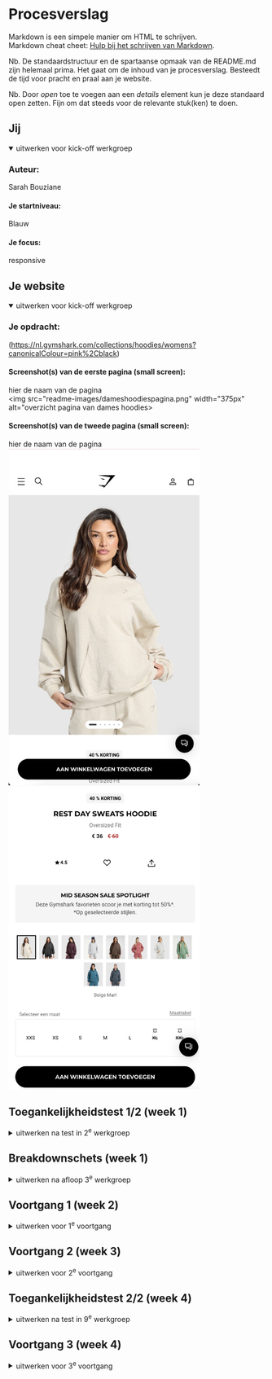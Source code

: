 # Procesverslag
Markdown is een simpele manier om HTML te schrijven.  
Markdown cheat cheet: [Hulp bij het schrijven van Markdown](https://github.com/adam-p/markdown-here/wiki/Markdown-Cheatsheet).

Nb. De standaardstructuur en de spartaanse opmaak van de README.md zijn helemaal prima. Het gaat om de inhoud van je procesverslag. Besteedt de tijd voor pracht en praal aan je website.

Nb. Door *open* toe te voegen aan een *details* element kun je deze standaard open zetten. Fijn om dat steeds voor de relevante stuk(ken) te doen.





## Jij

<details open>
  <summary>uitwerken voor kick-off werkgroep</summary>

  ### Auteur:
  Sarah Bouziane

  #### Je startniveau:
  Blauw

  #### Je focus:
  responsive
 
</details>





## Je website

<details open>
  <summary>uitwerken voor kick-off werkgroep</summary>

  ### Je opdracht:
  (https://nl.gymshark.com/collections/hoodies/womens?canonicalColour=pink%2Cblack)

  #### Screenshot(s) van de eerste pagina (small screen): 
  hier de naam van de pagina  
  <img src="readme-images/dameshoodiespagina.png" width="375px" alt="overzicht pagina van dames hoodies>

  #### Screenshot(s) van de tweede pagina (small screen):
  hier de naam van de pagina  
  <img src="readme-images/productoverzichtpagina.png" width="375px" alt="hoodie product overzicht">
  <img src="readme-images/productpaginaoverzicht2.png" width="375px" alt="">
 
</details>

## Toegankelijkheidstest 1/2 (week 1)

<details>
  <summary>uitwerken na test in 2<sup>e</sup> werkgroep</summary>

  ### Bevindingen
  Beperkingen zijn niet alleen wat je ziet met het blote oog.
  De 2 gastspreekers hebben aangegeven waar wij op moeten letten. 
  Opties voor een bericht/email ipv bellen!
  screenreader moet duidelijk zijn zodat de persoon duidelijk kan navigeren.
</details>

## Breakdownschets (week 1)

<details>
  <summary>uitwerken na afloop 3<sup>e</sup> werkgroep</summary>

  ### de hele pagina: 
  <img src="readme-images/dummy-plaatje.jpg" width="375px" alt="breakdown van de hele pagina">

  ### dynamisch deel (bijv menu): 
  <img src="readme-images/dummy-plaatje.jpg" width="375px" alt="breakdown van een dynamisch deel">

  ### wellicht nog een dynamisch deel (bijv filter): 
  <img src="readme-images/dummy-plaatje.jpg" width="375px" alt="breakdown van nog een dynamisch deel">

</details>



## Voortgang 1 (week 2)

<details>
  <summary>uitwerken voor 1<sup>e</sup> voortgang</summary>

  ### Stand van zaken
  Ik weet wat ik wil namaken. Ik weet ook wat in de zin van toegankelijkheid belangrijk is om mee te nemen en hoe een screenreader werkt. Ik ben een beetje verwaald. Ik weet niet waar ik moet beginnen en hoe ik mijn html en correct in ga zetten. Ik durf niet veel vragen te stellen en te communiceren, waar ik echt overheen moet komen.


  ### Agenda voor meeting
  We gaan gewoon omste beurt onze vragen stellen.


  ### Verslag van meeting
  - aria current en label 
  - gebruik maken van flex
  - letten op taal van site en taal van code
binnen een element lang = 'en'
deel worden eng in een span
afkorting<abbr title= "hele woord">KLM ( voor screenreaders )
time etc in html aanpassen
section gebruiken ook om ul
kopje wat je niet ziet maar wel voorgelzen moet worden hide content A11Y
Section > ul > li > article



</details>





## Voortgang 2 (week 3)

<details>
  <summary>uitwerken voor 2<sup>e</sup> voortgang</summary>

  ### Stand van zaken
  Ik loop achter. Ik weet niet hoe ik verder kom. In de klas kan ik prima meedoen en snap ik het ook gewoon, maar zodra ik alleen thuis zit lukt het niet. Ik ben er achter gekomen dat het komt doordat ik niet genoeg codeer, maar ik vind het echt moeilijk om alleen te doen.


  ### Agenda voor meeting
  Zelfde als vorige week. iederen stelt een vraag.


  ### Verslag van meeting
  Ik heb een persoonlijk gesprek gehad omdat ik de groeps gesprek had gemist.
  Weer was het prima als iemand naast mij zat en kon ik het volgen.Heb mijn menu kunnen maken. Ook heb ik responisveness op mijn productenlijst kunnen zetten. Dat was het. Ik kom niet verder.

</details>





## Toegankelijkheidstest 2/2 (week 4)

<details>
  <summary>uitwerken na test in 9<sup>e</sup> werkgroep</summary>

  ### Bevindingen


</details>





## Voortgang 3 (week 4)

<details>
  <summary>uitwerken voor 3<sup>e</sup> voortgang</summary>

  ### Stand van zaken
  Ik heb mij gefocust op vormgeving 2 puur omdat ik dat wel makkelijk alleen kon afmaken. Ik heb eigenlijk een beetje opgegeven als het gaat om mijn code. Er is alleen voorgang als ik naast iemand zit. Ik probeer het oprecht alleen, maar er komt gewoon niks uit. Ik raak in een blank state ofzo.


  ### Agenda voor meeting
  Ik ga meeluisteren naar feedback van anderen en dingen meenemen die voor mij belangrijk kunnen zijn

  ### Verslag van meeting
Notes:
Niet vergeten

Custom properties

Light/dark mode

*Nette code*
States interactiviteit.


Geleerd:
Tabel maken 

<table>
<th>
<tr>
<td> data


Class visiually hidden om een tabel te hiden from view

Foto die veranderd als je scherm groter maakt
Aspect-ratio:3/5 (andere manier om iets een hoogte en breedte te geven.) vaste verhouding
Object-fit: cover;

Media ( width > 30em) 

Etc.



GITHUB CHECKEN EN UPDATEN ( GEEN HOOFDLETTERS)


Html

<label>
<input type=“checkbox”> klik mij aan
</label>


Css

Label
Display flex

Align items center

Gap


type=“checkbox”

Margin: 0


Color-scheme: light-dark;—accent-color: light-dark(red, yellow);



Of

@media ( prefers-colour-sceme:dark) {
 —accent-color:yellow; 
}


</details>





## Eindgesprek (week 5)

<details>
  <summary>uitwerken voor eindgesprek</summary>

  ### Je uitkomst - karakteristiek screenshots:
  <img src="readme-images/opdracht.png" width="375px" alt="uitomst opdracht 1">


  ### Dit ging goed/Heb ik geleerd: 
  Korte omschrijving met plaatjes

  <img src="readme-images/dummy-plaatje.jpg" width="375px" alt="top">


  ### Dit was lastig/Is niet gelukt:
  Korte omschrijving met plaatjes

  <img src="readme-images/dummy-plaatje.jpg" width="375px" alt="bummer">
</details>





## Bronnenlijst

<details open>
  <summary>continu bijhouden terwijl je werkt</summary>

  Nb. Wees specifiek ('css-tricks' als bron is bijv. niet specifiek genoeg). 
  Nb. ChatGpT en andere AI horen er ook bij.
  Nb. Vermeld de bronnen ook in je code.

  1. svg voor raster lijst en filteren en sorteren via chatgpt grvraagd.
  fotos bronnen: 

  2. bron 2
  3. ...

</details>
